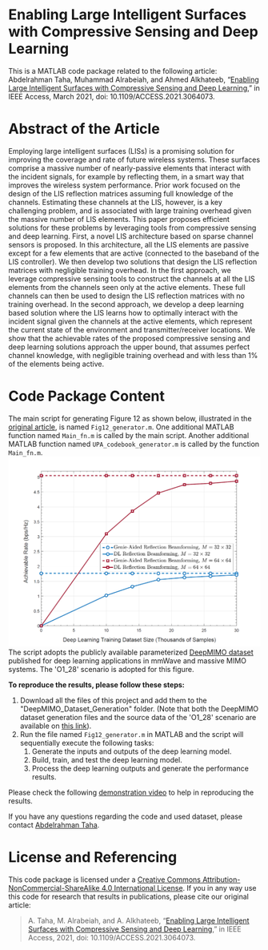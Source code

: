 # Enabling Large Intelligent Surfaces with Compressive Sensing and Deep Learning
This is a MATLAB code package related to the following article: 
Abdelrahman Taha, Muhammad Alrabeiah, and Ahmed Alkhateeb, “[Enabling Large Intelligent Surfaces with Compressive Sensing and Deep Learning](https://ieeexplore.ieee.org/document/9370097),” in IEEE Access, March 2021, doi: 10.1109/ACCESS.2021.3064073.
# Abstract of the Article
Employing large intelligent surfaces (LISs) is a promising solution for improving the coverage and rate of future wireless systems. These surfaces comprise a massive number of nearly-passive elements that interact with the incident signals, for example by reflecting them, in a smart way that improves the wireless system performance. Prior work focused on the design of the LIS reflection matrices assuming full knowledge of the channels. Estimating these channels at the LIS, however, is a key challenging problem, and is associated with large training overhead given the massive number of LIS elements. This paper proposes efficient solutions for these problems by leveraging tools from compressive sensing and deep learning. First, a novel LIS architecture based on sparse channel sensors is proposed. In this architecture, all the LIS elements are passive except for a few elements that are active (connected to the baseband of the LIS controller). We then develop two solutions that design the LIS reflection matrices with negligible training overhead. In the first approach, we leverage compressive sensing tools to construct the channels at all the LIS elements from the channels seen only at the active elements. These full channels can then be used to design the LIS reflection matrices with no training overhead. In the second approach, we develop a deep learning based solution where the LIS learns how to optimally interact with the incident signal given the channels at the active elements, which represent the current state of the environment and transmitter/receiver locations. We show that the achievable rates of the proposed compressive sensing and deep learning solutions approach the upper bound, that assumes perfect channel knowledge, with negligible training overhead and with less than 1% of the elements being active.

# Code Package Content
The main script for generating Figure 12 as shown below, illustrated in the [original article](https://ieeexplore.ieee.org/document/9370097), is named `Fig12_generator.m`. 
One additional MATLAB function named `Main_fn.m` is called by the main script. Another additional MATLAB function named `UPA_codebook_generator.m` is called by the function `Main_fn.m`.
![Figure12](https://github.com/Abdelrahman-Taha/LIS-DeepLearning/blob/master/Figure12.png)
The script adopts the publicly available parameterized [DeepMIMO dataset](http://deepmimo.net/ray_tracing.html?i=1) published for deep learning applications in mmWave and massive MIMO systems. The 'O1_28' scenario is adopted for this figure.

**To reproduce the results, please follow these steps:**
1. Download all the files of this project and add them to the "DeepMIMO_Dataset_Generation" folder. 
(Note that both the DeepMIMO dataset generation files and the source data of the 'O1_28' scenario are available on [this link](https://github.com/DeepMIMO/DeepMIMO-codes)).
2. Run the file named `Fig12_generator.m` in MATLAB and the script will sequentially execute the following tasks:
    1. Generate the inputs and outputs of the deep learning model.
    2. Build, train, and test the deep learning model.
    3. Process the deep learning outputs and generate the performance results.
 
Please check the following [demonstration video](https://user-images.githubusercontent.com/50499003/110227413-92159380-7eb5-11eb-9a4e-d7cc5cc7e0aa.mp4) to help in reproducing the results.

If you have any questions regarding the code and used dataset, please contact [Abdelrahman Taha](https://sites.google.com/view/abdelrahmantaha).

# License and Referencing
This code package is licensed under a [Creative Commons Attribution-NonCommercial-ShareAlike 4.0 International License](https://creativecommons.org/licenses/by-nc-sa/4.0/). If you in any way use this code for research that results in publications, please cite our original article:
> A. Taha, M. Alrabeiah, and A. Alkhateeb, “[Enabling Large Intelligent Surfaces with Compressive Sensing and Deep Learning](https://ieeexplore.ieee.org/document/9370097),” in IEEE Access, 2021, doi: 10.1109/ACCESS.2021.3064073.
